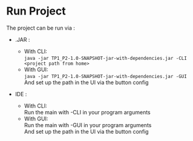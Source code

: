 # Run Project
The project can be run via :  

 * .JAR :
   * With CLI:  
    `java -jar TP1_P2-1.0-SNAPSHOT-jar-with-dependencies.jar -CLI <project path from home>` 
   * With GUI:  
    `java -jar TP1_P2-1.0-SNAPSHOT-jar-with-dependencies.jar -GUI`  
    And set up the path in the UI via the button config  

 * IDE :
   * With CLI:  
    Run the main with -CLI <project path from home> in your program arguments  
   * With GUI:  
    Run the main with -GUI in your program arguments  
    And set up the path in the UI via the button config  


